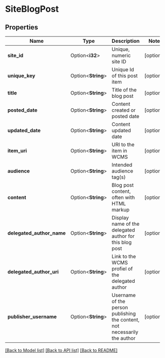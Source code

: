 # SiteBlogPost

## Properties

Name | Type | Description | Notes
------------ | ------------- | ------------- | -------------
**site_id** | Option<**i32**> | Unique, numeric site ID | [optional]
**unique_key** | Option<**String**> | Unique Id of this post item | [optional]
**title** | Option<**String**> | Title of the blog post | [optional]
**posted_date** | Option<**String**> | Content created or posted date | [optional]
**updated_date** | Option<**String**> | Content updated date | [optional]
**item_uri** | Option<**String**> | URI to the item in WCMS | [optional]
**audience** | Option<**String**> | Intended audience tag(s) | [optional]
**content** | Option<**String**> | Blog post content, often with HTML markup | [optional]
**delegated_author_name** | Option<**String**> | Display name of the delegated author for this blog post | [optional]
**delegated_author_uri** | Option<**String**> | Link to the WCMS profiel of the delegated author | [optional]
**publisher_username** | Option<**String**> | Username of the person publishing the content, not necessarily the author | [optional]

[[Back to Model list]](../README.md#documentation-for-models) [[Back to API list]](../README.md#documentation-for-api-endpoints) [[Back to README]](../README.md)


